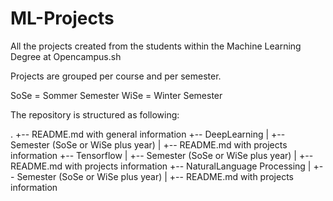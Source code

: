 # ML-Projects
All the projects created from the students within the Machine Learning Degree at Opencampus.sh

Projects are grouped per course and per semester.

SoSe = Sommer Semester
WiSe = Winter Semester

The repository is structured as following:

.
+-- README.md with general information
+-- DeepLearning
|   +-- Semester (SoSe or WiSe plus year)
|       +-- README.md with projects information
+-- Tensorflow
|   +-- Semester (SoSe or WiSe plus year)
|       +-- README.md with projects information
+-- NaturalLanguage Processing
|   +-- Semester (SoSe or WiSe plus year)
|       +-- README.md with projects information
